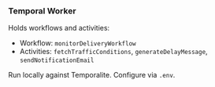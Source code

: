 ### Temporal Worker

Holds workflows and activities:

- Workflow: `monitorDeliveryWorkflow`
- Activities: `fetchTrafficConditions`, `generateDelayMessage`, `sendNotificationEmail`

Run locally against Temporalite. Configure via `.env`.
